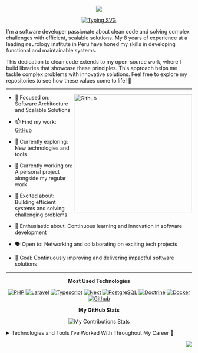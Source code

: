 


<p align="center">
  <a href="">
    <img src="https://github.com/user-attachments/assets/b736b9ac-9a5f-40ce-ab62-477f0235b20e" />
  </a>
</p>

<p align="center">
  <a href="#">
    <img src="https://readme-typing-svg.demolab.com?font=Fira+Code&size=21&pause=1000&color=5C47F7&center=true&vCenter=true&width=435&height=35&lines=Full-Stack+Developer;Software+Architect;Open+Source+Contributor;Code+Quality+Specialist" alt="Typing SVG" />
  </a>
</p>


I'm a software developer passionate about clean code and solving complex challenges with efficient, scalable solutions. My 8 years of experience at a leading neurology institute in Peru have honed my skills in developing functional and maintainable systems.

This dedication to clean code extends to my open-source work, where I build libraries that showcase these principles. This approach helps me tackle complex problems with innovative solutions. Feel free to explore my repositories to see how these values come to life! 🚀


<hr style="height: 0.05rem"/>  

<img  width="320px" align="right" alt="Github"  src="https://github.com/user-attachments/assets/320f7740-33c0-42bd-84e0-0878cd4961e3"/>

- 💬 Focused on: Software Architecture and Scalable Solutions

- 📫 Find my work: [GitHub](https://github.com/vaened?tab=repositories)

- 🌱 Currently exploring: New technologies and tools

- 🔧 Currently working on: A personal project alongside my regular work

- 🚀 Excited about: Building efficient systems and solving challenging problems

- 🌟 Enthusiastic about: Continuous learning and innovation in software development

- 🗣️ Open to: Networking and collaborating on exciting tech projects

- 🎯 Goal: Continuously improving and delivering impactful software solutions


<hr style="height: 0.05rem; clear: both;"/>  

<p align="center">
  <strong>Most Used Technologies</strong>
</p>
<div align="center">
	
[![PHP](https://img.shields.io/badge/PHP-Black?style=for-the-badge&color=777BB4)](#)
[![Laravel](https://img.shields.io/badge/Laravel-Black?style=for-the-badge&color=FF2D20)](#)
[![Typescript](https://img.shields.io/badge/Typescript-Black?style=for-the-badge&color=3178C6)](#)
[![Next](https://img.shields.io/badge/Next-Black?style=for-the-badge&color=black)](#)
[![PostgreSQL](https://img.shields.io/badge/PostgreSQL-Black?style=for-the-badge&color=4169E1)](#)
[![Doctrine](https://img.shields.io/badge/Doctrine-Black?style=for-the-badge&color=FC6A31)](#)
[![Docker](https://img.shields.io/badge/Docker-Black?style=for-the-badge&color=2496ED)](#)
[![Github](https://img.shields.io/badge/Github-Black?style=for-the-badge&color=181717)](#)
</div>


<p align="center">
  <strong>My GitHub Stats</strong>
</p>
<p align="center">
  <img src="https://streak-stats.demolab.com?user=vaened&theme=dark&card_width=600&card_height=200&ring=5C47F7&fire=731EF7&currStreakLabel=5C47F7" alt="My Contributions Stats" />
</p>


<details>
	<summary>Technologies and Tools I’ve Worked With Throughout My Career 🌟</summary>
	<br/>
	<div align="center">

  [![Bash](https://img.shields.io/badge/Bash-Black?style=for-the-badge&color=4EAA25)](https://es.wikipedia.org/wiki/Bash)
  [![C#](https://img.shields.io/badge/C%23-Back?style=for-the-badge&color=9C76D5)](https://dotnet.microsoft.com/es-es/languages/csharp)
  [![CodeIgniter](https://img.shields.io/badge/CodeIgniter-Black?style=for-the-badge&color=EF4223)](https://codeigniter.com/)
  [![Docker](https://img.shields.io/badge/Docker-Black?style=for-the-badge&color=2496ED)](https://www.docker.com/)
  [![Doctrine](https://img.shields.io/badge/Doctrine-Black?style=for-the-badge&color=FC6A31)](https://www.doctrine-project.org/)
  [![Eloquent](https://img.shields.io/badge/Eloquent-Black?style=for-the-badge&color=FD3328)](https://laravel.com/docs/eloquent)
  [![Git](https://img.shields.io/badge/Git-Black?style=for-the-badge&color=F05032)](https://git-scm.com/)
  [![Github](https://img.shields.io/badge/Github-Black?style=for-the-badge&color=181717)](https://github.com/)
  [![Gitlab](https://img.shields.io/badge/Gitlab-Black?style=for-the-badge&color=FC6D26)](https://gitlab.com/)
  [![GraphQL](https://img.shields.io/badge/Graphql-Black?style=for-the-badge&color=E10098)](https://graphql.org/)
  [![Java](https://img.shields.io/badge/Java-Back?style=for-the-badge&color=F5900C)](https://www.java.com/)
  [![JavaScript](https://img.shields.io/badge/Javascript-Back?style=for-the-badge&color=F7DF1E)](https://developer.mozilla.org/en-US/docs/Web/JavaScript)
  [![Laravel](https://img.shields.io/badge/Laravel-Black?style=for-the-badge&color=FF2D20)](https://laravel.com/)
  [![Makefile](https://img.shields.io/badge/Make-Black?style=for-the-badge&color=064F8C)](https://www.gnu.org/software/make/)
  [![MySQL](https://img.shields.io/badge/MySQL-Black?style=for-the-badge&color=4479A1)](https://www.mysql.com/)
  [![Next](https://img.shields.io/badge/Next-Black?style=for-the-badge&color=black)](https://nextjs.org/)
  [![PHP](https://img.shields.io/badge/PHP-Black?style=for-the-badge&color=777BB4)](https://www.php.net/)
  [![Preact](https://img.shields.io/badge/Preact-Back?style=for-the-badge&color=673AB8)](https://preactjs.com/)
  [![PostgreSQL](https://img.shields.io/badge/PostgreSQL-Black?style=for-the-badge&color=4169E1)](https://www.postgresql.org/)
  [![Python](https://img.shields.io/badge/Python-Back?style=for-the-badge&color=3776AB)](https://www.python.org/)
  [![React](https://img.shields.io/badge/React-Black?style=for-the-badge&color=61DAFB)](https://reactjs.org/)
  [![Redis](https://img.shields.io/badge/Redis-Black?style=for-the-badge&color=FF4438)](https://redis.io/)
  [![Redux](https://img.shields.io/badge/Redux-Back?style=for-the-badge&color=764ABC)](https://redux.js.org/)
  [![RabbitMQ](https://img.shields.io/badge/RabbitMQ-Black?style=for-the-badge&color=FF6600)](https://www.rabbitmq.com/)
  [![SQLServer](https://img.shields.io/badge/SQLServer-Black?style=for-the-badge&color=C52F30)](https://www.microsoft.com/en-us/sql-server)
  [![Synfony](https://img.shields.io/badge/symfony-Back?style=for-the-badge&color=000000)](https://symfony.com/)
  [![Tailwind](https://img.shields.io/badge/Tailwind-Black?style=for-the-badge&color=06B6D4)](https://tailwindcss.com/)
  [![Typescript](https://img.shields.io/badge/Typescript-Black?style=for-the-badge&color=3178C6)](https://www.typescriptlang.org/)
  [![Vue](https://img.shields.io/badge/Vue-Black?style=for-the-badge&color=4FC08D)](https://vuejs.org/)
  [![Vuex](https://img.shields.io/badge/Vuex-Back?style=for-the-badge&color=405061)](https://vuex.vuejs.org/)
  [![Zustand](https://img.shields.io/badge/Zustand-Back?style=for-the-badge&color=2259CB)](https://zustand.surge.sh/)
	</div>
</details>
<div align="right">

[![](https://komarev.com/ghpvc/?username=vaened&color=blueviolet&style=for-the-badge)](https://github.com/vaened)
</div>
